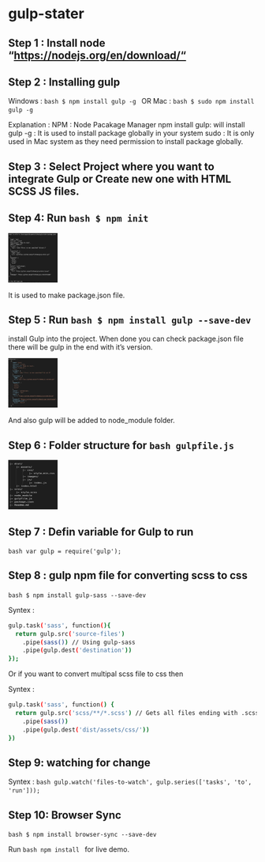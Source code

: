 # gulp-stater

## Step 1 : Install node “https://nodejs.org/en/download/“

## Step 2 : Installing gulp

Windows : ```bash $ npm install gulp -g ```
OR
Mac : ```bash $ sudo npm install gulp -g  ```

Explanation :
NPM : Node Pacakage Manager 
npm install gulp: will install gulp 
-g : It is used to install package globally in your system
sudo : It is only used in Mac system as they need permission to install package globally.

## Step 3 : Select Project where you want to integrate Gulp or Create new one with HTML SCSS JS files.

## Step 4: Run ```bash $ npm init ``` 

<img src="https://github.com/puffintheme/gulp-stater/blob/master/images/terminal.png" width="100" height="100">

It is used to make package.json file.

## Step 5 : Run ```bash $ npm install gulp --save-dev ```

install Gulp into the project. When done you can check package.json file there will be gulp in the end with it’s version.

<img src="https://github.com/puffintheme/gulp-stater/blob/master/images/package.png" width="100" height="100">

And also gulp will be added to node_module folder.

## Step 6 : Folder structure  for ```bash gulpfile.js ```

<img src="https://github.com/puffintheme/gulp-stater/blob/master/images/folderstructure.png" width="100" height="100">

## Step 7 :  Defin variable for Gulp to run

```bash var gulp = require('gulp'); ```

## Step 8 :  gulp npm file for converting scss to css

```bash $ npm install gulp-sass --save-dev ```

Syntex :
```bash
gulp.task('sass', function(){
  return gulp.src('source-files')
    .pipe(sass()) // Using gulp-sass
    .pipe(gulp.dest('destination'))
});
```

Or if you want to convert multipal scss file to css then

Syntex :
```bash
gulp.task('sass', function() {
  return gulp.src('scss/**/*.scss') // Gets all files ending with .scss in app/scss and children dirs
    .pipe(sass())
    .pipe(gulp.dest('dist/assets/css/'))
})
```

## Step 9:  watching for change 

Syntex :
```bash gulp.watch('files-to-watch', gulp.series(['tasks', 'to', 'run'])); ```

## Step 10:  Browser Sync 

```bash $ npm install browser-sync --save-dev ```

Run ```bash npm install ``` for live demo.